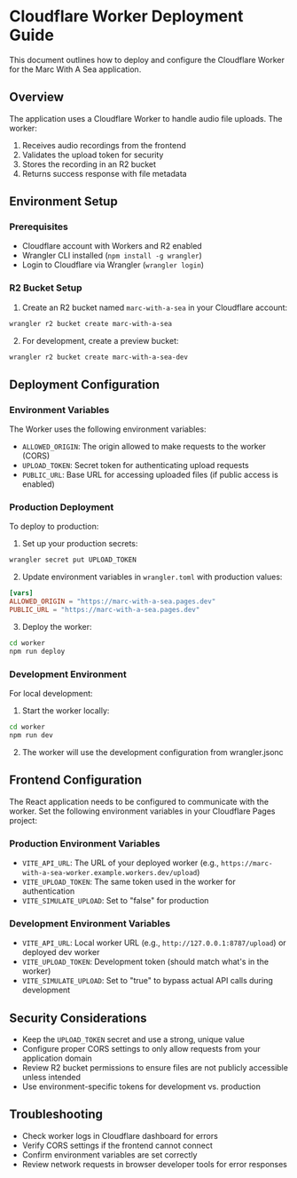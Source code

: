 # Cloudflare Worker Deployment Guide

This document outlines how to deploy and configure the Cloudflare Worker for the Marc With A Sea application.

## Overview

The application uses a Cloudflare Worker to handle audio file uploads. The worker:

1. Receives audio recordings from the frontend
2. Validates the upload token for security
3. Stores the recording in an R2 bucket
4. Returns success response with file metadata

## Environment Setup

### Prerequisites

- Cloudflare account with Workers and R2 enabled
- Wrangler CLI installed (`npm install -g wrangler`)
- Login to Cloudflare via Wrangler (`wrangler login`)

### R2 Bucket Setup

1. Create an R2 bucket named `marc-with-a-sea` in your Cloudflare account:

```bash
wrangler r2 bucket create marc-with-a-sea
```

2. For development, create a preview bucket:

```bash
wrangler r2 bucket create marc-with-a-sea-dev
```

## Deployment Configuration

### Environment Variables

The Worker uses the following environment variables:

- `ALLOWED_ORIGIN`: The origin allowed to make requests to the worker (CORS)
- `UPLOAD_TOKEN`: Secret token for authenticating upload requests
- `PUBLIC_URL`: Base URL for accessing uploaded files (if public access is enabled)

### Production Deployment

To deploy to production:

1. Set up your production secrets:

```bash
wrangler secret put UPLOAD_TOKEN
```

2. Update environment variables in `wrangler.toml` with production values:

```toml
[vars]
ALLOWED_ORIGIN = "https://marc-with-a-sea.pages.dev"
PUBLIC_URL = "https://marc-with-a-sea.pages.dev"
```

3. Deploy the worker:

```bash
cd worker
npm run deploy
```

### Development Environment

For local development:

1. Start the worker locally:

```bash
cd worker
npm run dev
```

2. The worker will use the development configuration from wrangler.jsonc

## Frontend Configuration

The React application needs to be configured to communicate with the worker. Set the following environment variables in your Cloudflare Pages project:

### Production Environment Variables

- `VITE_API_URL`: The URL of your deployed worker (e.g., `https://marc-with-a-sea-worker.example.workers.dev/upload`)
- `VITE_UPLOAD_TOKEN`: The same token used in the worker for authentication
- `VITE_SIMULATE_UPLOAD`: Set to "false" for production

### Development Environment Variables

- `VITE_API_URL`: Local worker URL (e.g., `http://127.0.0.1:8787/upload`) or deployed dev worker
- `VITE_UPLOAD_TOKEN`: Development token (should match what's in the worker)
- `VITE_SIMULATE_UPLOAD`: Set to "true" to bypass actual API calls during development

## Security Considerations

- Keep the `UPLOAD_TOKEN` secret and use a strong, unique value
- Configure proper CORS settings to only allow requests from your application domain
- Review R2 bucket permissions to ensure files are not publicly accessible unless intended
- Use environment-specific tokens for development vs. production

## Troubleshooting

- Check worker logs in Cloudflare dashboard for errors
- Verify CORS settings if the frontend cannot connect
- Confirm environment variables are set correctly
- Review network requests in browser developer tools for error responses